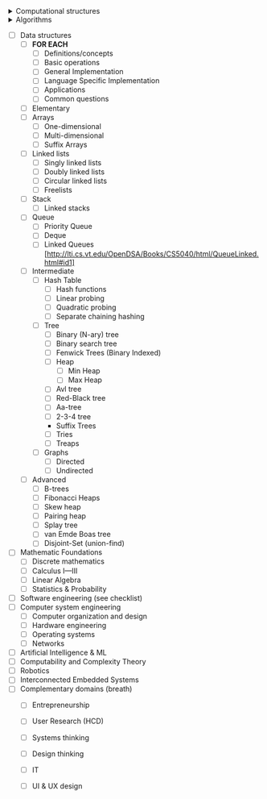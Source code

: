 <!-- 
WIP
Consider organizing by:
  1. Stage of development workflow  
  2. Stage of skill development 
  3. Alphabetically 
 -->
<details>
<summary>Computational structures</summary>
  
</details>
<details>
<summary>Algorithms</summary>
  
  - [ ] Asymptotic complexity
  - [ ] Divide and conquer
  - [ ] Traversal
  - [ ] Brute force 
  - [ ] Greedy 
  - [ ] Recursive
  - [ ] Branch-and-bound
  - [ ] Sorting
    - [ ] Simple
    - [ ] Advanced 
  - [ ] Hashing 
</details>

- [ ] Data structures
  - [ ] **FOR EACH**
    - [ ]  Definitions/concepts
    - [ ]  Basic operations
    - [ ]  General Implementation
    - [ ]  Language Specific Implementation 
    - [ ]  Applications
    - [ ]  Common questions
  - [ ]  Elementary 
    - [ ] Arrays
      - [ ] One-dimensional 
      - [ ] Multi-dimensional 
      - [ ] Suffix Arrays   
    - [ ] Linked lists
      - [ ] Singly linked lists
      - [ ] Doubly linked lists
      - [ ] Circular linked lists
      - [ ] Freelists
    - [ ] Stack
      - [ ] Linked stacks
    - [ ] Queue
      - [ ] Priority Queue
      - [ ] Deque
      - [ ] Linked Queues [http://lti.cs.vt.edu/OpenDSA/Books/CS5040/html/QueueLinked.html#id1]
  - [ ] Intermediate 
    - [ ] Hash Table
      - [ ] Hash functions
      - [ ] Linear probing 
      - [ ] Quadratic probing
      - [ ] Separate chaining hashing
    - [ ] Tree
      - [ ] Binary (N-ary) tree
      - [ ] Binary search tree
      - [ ] Fenwick Trees (Binary Indexed)
      - [ ] Heap
        - [ ] Min Heap
        - [ ] Max Heap
      - [ ] Avl tree
      - [ ] Red-Black tree
      - [ ] Aa-tree
      - [ ] 2-3-4 tree
      - Suffix Trees
      - [ ] Tries
      - [ ] Treaps 
    - [ ] Graphs
      - [ ] Directed
      - [ ] Undirected
  - [ ] Advanced 
    - [ ] B-trees
    - [ ] Fibonacci Heaps
    - [ ] Skew heap
    - [ ] Pairing heap
    - [ ] Splay tree
    - [ ] van Emde Boas tree
    - [ ] Disjoint-Set (union-find)
- [ ] Mathematic Foundations
  - [ ] Discrete mathematics 
  - [ ] Calculus I—III
  - [ ] Linear Algebra 
  - [ ] Statistics & Probability 
- [ ] Software engineering (see checklist)
- [ ] Computer system engineering
  - [ ] Computer organization and design
  - [ ] Hardware engineering
  - [ ] Operating systems
  - [ ] Networks
- [ ] Artificial Intelligence & ML
- [ ] Computability and Complexity Theory
- [ ] Robotics 
- [ ] Interconnected Embedded Systems
- [ ] Complementary domains (breath)
  - [ ] Entrepreneurship
  - [ ] User Research (HCD)
  - [ ] Systems thinking
  - [ ] Design thinking
  - [ ] IT
  - [ ] UI & UX design 

